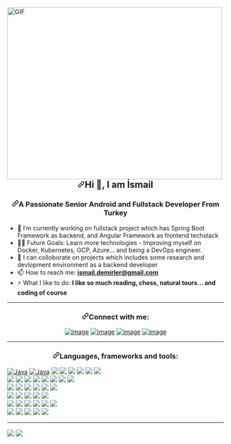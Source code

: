 <div id="readme" class="Box-body readme blob js-code-block-container p-5 p-xl-6 gist-border-0">
    <a target="_blank" rel="noopener noreferrer" href="https://github.com/abhisheknaiidu/abhisheknaiidu/blob/master/code.gif?raw=true"><img align="left" alt="GIF" src="https://github.com/abhisheknaiidu/abhisheknaiidu/raw/master/code.gif?raw=true" width="500" height="400" style="max-width: 100%;"></a>
    <article class="markdown-body entry-content container-lg" itemprop="text"><h1 align="center"><a id="user-content-hi--im-lauro-" class="anchor"         aria-hidden="true" href="#hi--im-lauro-"><svg class="octicon octicon-link" viewBox="0 0 16 16" version="1.1" width="16" height="16" aria-hidden="true"><path fill-rule="evenodd" d="M7.775 3.275a.75.75 0 001.06 1.06l1.25-1.25a2 2 0 112.83 2.83l-2.5 2.5a2 2 0 01-2.83 0 .75.75 0 00-1.06 1.06 3.5 3.5 0 004.95 0l2.5-2.5a3.5 3.5 0 00-4.95-4.95l-1.25 1.25zm-4.69 9.64a2 2 0 010-2.83l2.5-2.5a2 2 0 012.83 0 .75.75 0 001.06-1.06 3.5 3.5 0 00-4.95 0l-2.5 2.5a3.5 3.5 0 004.95 4.95l1.25-1.25a.75.75 0 00-1.06-1.06l-1.25 1.25a2 2 0 01-2.83 0z"></path></svg></a>Hi <g-emoji class="g-emoji" alias="wave" fallback-src="https://github.githubassets.com/images/icons/emoji/unicode/1f44b.png">👋</g-emoji>, I am İsmail 
<h3 align="center"><a id="user-content-a-passionate-senior-android-and-fullstack-developer-from-turkey" class="anchor" aria-hidden="true" href="#a-passionate-senior-android-and-fullstack-developer-from-turkey"><svg class="octicon octicon-link" viewBox="0 0 16 16" version="1.1" width="16" height="16" aria-hidden="true"><path fill-rule="evenodd" d="M7.775 3.275a.75.75 0 001.06 1.06l1.25-1.25a2 2 0 112.83 2.83l-2.5 2.5a2 2 0 01-2.83 0 .75.75 0 00-1.06 1.06 3.5 3.5 0 004.95 0l2.5-2.5a3.5 3.5 0 00-4.95-4.95l-1.25 1.25zm-4.69 9.64a2 2 0 010-2.83l2.5-2.5a2 2 0 012.83 0 .75.75 0 001.06-1.06 3.5 3.5 0 00-4.95 0l-2.5 2.5a3.5 3.5 0 004.95 4.95l1.25-1.25a.75.75 0 00-1.06-1.06l-1.25 1.25a2 2 0 01-2.83 0z"></path></svg></a>A Passionate Senior Android and Fullstack Developer From Turkey</h3>
<ul>
<li>
    <g-emoji class="g-emoji" alias="telescope" fallback-src="https://github.githubassets.com/images/icons/emoji/unicode/1f52d.png">🔭</g-emoji> I’m currently working on fullstack project which has Spring Boot Framework as backend, and Angular Framework as frontend techstack
</li>
<li>
    💪🏼 Future Goals: Learn more technologies - Improving myself on Docker, Kubernetes, GCP, Azure... and being a DevOps engineer.
</li>
<li>
    <g-emoji class="g-emoji" alias="dancers" fallback-src="https://github.githubassets.com/images/icons/emoji/unicode/1f46f.png">👯</g-emoji> I can colloborate on projects which includes some research and devlopment environment as a backend developer
</li>
<li>
    <g-emoji class="g-emoji" alias="mailbox" fallback-src="https://github.githubassets.com/images/icons/emoji/unicode/1f4eb.png">📫</g-emoji> How to reach me: <strong><a href="mailto:ismail.demirler@gmail.com">ismail.demirler@gmail.com</a></strong>
</li>
<li>
    <g-emoji class="g-emoji" alias="zap" fallback-src="https://github.githubassets.com/images/icons/emoji/unicode/26a1.png">⚡</g-emoji> What I like to do: <strong>I like so much reading, chess, natural tours... and coding of course</strong>
</li>
</ul>
<hr></hr>
<h3 align="center"><a id="user-content-connect-with-me" class="anchor" aria-hidden="true" href="#connect-with-me"><svg class="octicon octicon-link" viewBox="0 0 16 16" version="1.1" width="16" height="16" aria-hidden="true"><path fill-rule="evenodd" d="M7.775 3.275a.75.75 0 001.06 1.06l1.25-1.25a2 2 0 112.83 2.83l-2.5 2.5a2 2 0 01-2.83 0 .75.75 0 00-1.06 1.06 3.5 3.5 0 004.95 0l2.5-2.5a3.5 3.5 0 00-4.95-4.95l-1.25 1.25zm-4.69 9.64a2 2 0 010-2.83l2.5-2.5a2 2 0 012.83 0 .75.75 0 001.06-1.06 3.5 3.5 0 00-4.95 0l-2.5 2.5a3.5 3.5 0 004.95 4.95l1.25-1.25a.75.75 0 00-1.06-1.06l-1.25 1.25a2 2 0 01-2.83 0z"></path></svg></a>Connect with me:</h3>
<div align="center">
<p><a href="https://www.linkedin.com/mwlite/in/ismail-demirler-0758b14b/" rel="nofollow"><img src="https://camo.githubusercontent.com/a80d00f23720d0bc9f55481cfcd77ab79e141606829cf16ec43f8cacc7741e46/68747470733a2f2f696d672e736869656c64732e696f2f62616467652f4c696e6b6564496e2d3030373742353f7374796c653d666f722d7468652d6261646765266c6f676f3d6c696e6b6564696e266c6f676f436f6c6f723d7768697465" alt="image" data-canonical-src="https://img.shields.io/badge/LinkedIn-0077B5?style=for-the-badge&amp;logo=linkedin&amp;logoColor=white" style="max-width: 100%;"></a>
<a href="https://www.instagram.com/isdemmm/" rel="nofollow"><img src="https://camo.githubusercontent.com/b3d4671768bd0f9b6c8f410a25a96e0c5a4d135208d8910461e986f97e7985ab/68747470733a2f2f696d672e736869656c64732e696f2f62616467652f496e7374616772616d2d4534343035463f7374796c653d666f722d7468652d6261646765266c6f676f3d696e7374616772616d266c6f676f436f6c6f723d7768697465" alt="image" data-canonical-src="https://img.shields.io/badge/Instagram-E4405F?style=for-the-badge&amp;logo=instagram&amp;logoColor=white" style="max-width: 100%;"></a>
<a href="https://twitter.com/isdemmm" rel="nofollow"><img src="https://camo.githubusercontent.com/5d03c86f6a75f7cbe80d135d9162fbf6dc46a31253cf30a8e9bb8279b4d574d3/68747470733a2f2f696d672e736869656c64732e696f2f62616467652f547769747465722d3144413146323f7374796c653d666f722d7468652d6261646765266c6f676f3d74776974746572266c6f676f436f6c6f723d7768697465" alt="image" data-canonical-src="https://img.shields.io/badge/Twitter-1DA1F2?style=for-the-badge&amp;logo=twitter&amp;logoColor=white" style="max-width: 100%;"></a>
<a href="mailto:ismail.demirler@gmail.com"><img src="https://camo.githubusercontent.com/571384769c09e0c66b45e39b5be70f68f552db3e2b2311bc2064f0d4a9f5983b/68747470733a2f2f696d672e736869656c64732e696f2f62616467652f476d61696c2d4431343833363f7374796c653d666f722d7468652d6261646765266c6f676f3d676d61696c266c6f676f436f6c6f723d7768697465" alt="image" data-canonical-src="https://img.shields.io/badge/Gmail-D14836?style=for-the-badge&amp;logo=gmail&amp;logoColor=white" style="max-width: 100%;"></a></p>
</div>
<hr></hr>
<h3 align="center"><a id="user-content-languages-frameworks-and-tools" class="anchor" aria-hidden="true" href="#languages-frameworks-and-tools"><svg class="octicon octicon-link" viewBox="0 0 16 16" version="1.1" width="16" height="16" aria-hidden="true"><path fill-rule="evenodd" d="M7.775 3.275a.75.75 0 001.06 1.06l1.25-1.25a2 2 0 112.83 2.83l-2.5 2.5a2 2 0 01-2.83 0 .75.75 0 00-1.06 1.06 3.5 3.5 0 004.95 0l2.5-2.5a3.5 3.5 0 00-4.95-4.95l-1.25 1.25zm-4.69 9.64a2 2 0 010-2.83l2.5-2.5a2 2 0 012.83 0 .75.75 0 001.06-1.06 3.5 3.5 0 00-4.95 0l-2.5 2.5a3.5 3.5 0 004.95 4.95l1.25-1.25a.75.75 0 00-1.06-1.06l-1.25 1.25a2 2 0 01-2.83 0z"></path></svg></a>Languages, frameworks and tools:</h3>
<p>
    <a target="_blank" rel="noopener noreferrer" href="#"><img src="https://img.shields.io/badge/C%23-239120?style=for-the-badge&logo=c-sharp&logoColor=white" alt="Java" style="max-width:100%;"></a>
    <a target="_blank" rel="noopener noreferrer" href="#"><img src="https://img.shields.io/badge/HTML5-E34F26?style=for-the-badge&logo=html5&logoColor=white" alt="Java" style="max-width:100%;"></a>
    <a target="_blank" rel="noopener noreferrer" href="#"><img src="https://img.shields.io/badge/CSS3-1572B6?style=for-the-badge&logo=css3&logoColor=white"></a>
    <a target="_blank" rel="noopener noreferrer" href="#"><img src="https://img.shields.io/badge/Java-ED8B00?style=for-the-badge&logo=java&logoColor=white"></a>
    <a target="_blank" rel="noopener noreferrer" href="#"><img src="https://img.shields.io/badge/Kotlin-0095D5?&style=for-the-badge&logo=kotlin&logoColor=white"></a>
     <a target="_blank" rel="noopener noreferrer" href="#"><img src="https://img.shields.io/badge/JavaScript-F7DF1E?style=for-the-badge&logo=javascript&logoColor=black"></a>
     <a target="_blank" rel="noopener noreferrer" href="#"><img src="https://img.shields.io/badge/TypeScript-007ACC?style=for-the-badge&logo=typescript&logoColor=white"></a>
    <a target="_blank" rel="noopener noreferrer" href="#"><img src="https://img.shields.io/badge/Python-3776AB?style=for-the-badge&logo=python&logoColor=white"></a> <br/>
     <a target="_blank" rel="noopener noreferrer" href="#"><img src="https://img.shields.io/badge/.NET-5C2D91?style=for-the-badge&logo=.net&logoColor=white"></a> 
    <a target="_blank" rel="noopener noreferrer" href="#"><img src="https://img.shields.io/badge/Node.js-43853D?style=for-the-badge&logo=node.js&logoColor=white"></a> 
     <a target="_blank" rel="noopener noreferrer" href="#"><img src="https://img.shields.io/badge/Angular-DD0031?style=for-the-badge&logo=angular&logoColor=white"></a> 
      <a target="_blank" rel="noopener noreferrer" href="#"><img src="https://img.shields.io/badge/Spring-6DB33F?style=for-the-badge&logo=spring&logoColor=white"></a> 
    <a target="_blank" rel="noopener noreferrer" href="#"><img src="https://img.shields.io/badge/npm-CB3837?style=for-the-badge&logo=npm&logoColor=white"></a>
      <a target="_blank" rel="noopener noreferrer" href="#"><img src="https://img.shields.io/badge/Socket.io-010101?&style=for-the-badge&logo=Socket.io&logoColor=white"></a>
       <a target="_blank" rel="noopener noreferrer" href="#"><img src="https://img.shields.io/badge/NuGet-004880?style=for-the-badge&logo=nuget&logoColor=white"></a>
    <a target="_blank" rel="noopener noreferrer" href="#"><img src="https://img.shields.io/badge/Git-F05032?style=for-the-badge&logo=git&logoColor=white"></a>
    <br/>
    <a target="_blank" rel="noopener noreferrer" href="#"><img src="https://img.shields.io/badge/SQLite-07405E?style=for-the-badge&logo=sqlite&logoColor=white"></a>
    <a target="_blank" rel="noopener noreferrer" href="#"><img src="https://img.shields.io/badge/MongoDB-4EA94B?style=for-the-badge&logo=mongodb&logoColor=white"></a>
    <a target="_blank" rel="noopener noreferrer" href="#"><img src="https://img.shields.io/badge/PostgreSQL-316192?style=for-the-badge&logo=postgresql&logoColor=white"></a>
     <a target="_blank" rel="noopener noreferrer" href="#"><img src="https://img.shields.io/badge/MySQL-00000F?style=for-the-badge&logo=mysql&logoColor=white"></a>
    <a target="_blank" rel="noopener noreferrer" href="#"><img src="https://img.shields.io/badge/SQLite-07405E?style=for-the-badge&logo=sqlite&logoColor=white"></a>
    <a target="_blank" rel="noopener noreferrer" href="#"><img src="https://img.shields.io/badge/redis-%23DD0031.svg?&style=for-the-badge&logo=redis&logoColor=white"></a> <br/>
  <a target="_blank" rel="noopener noreferrer" href="#"><img src="https://img.shields.io/badge/firebase-ffca28?style=for-the-badge&logo=firebase&logoColor=black"></a>  
    <a target="_blank" rel="noopener noreferrer" href="#"><img src="https://img.shields.io/badge/Nginx-009639?style=for-the-badge&logo=nginx&logoColor=white"></a>  
     <a target="_blank" rel="noopener noreferrer" href="#"><img src="https://img.shields.io/badge/Jira-0052CC?style=for-the-badge&logo=Jira&logoColor=white"></a>  
    <a target="_blank" rel="noopener noreferrer" href="#"><img src="https://img.shields.io/badge/Digital_Ocean-0080FF?style=for-the-badge&logo=DigitalOcean&logoColor=white"></a>  
     <a target="_blank" rel="noopener noreferrer" href="#"><img src="https://img.shields.io/badge/Heroku-430098?style=for-the-badge&logo=heroku&logoColor=white"></a> <br/>
    <a target="_blank" rel="noopener noreferrer" href="#"><img src="https://img.shields.io/badge/Android-3DDC84?style=for-the-badge&logo=android&logoColor=white"></a>
    <a target="_blank" rel="noopener noreferrer" href="#"><img src="https://img.shields.io/badge/Windows-0078D6?style=for-the-badge&logo=windows&logoColor=white"></a>
    <a target="_blank" rel="noopener noreferrer" href="#"><img src="https://img.shields.io/badge/Linux-FCC624?style=for-the-badge&logo=linux&logoColor=black"></a>
    <a target="_blank" rel="noopener noreferrer" href="#"><img src="https://img.shields.io/badge/Ubuntu-E95420?style=for-the-badge&logo=ubuntu&logoColor=white"></a>
    <a target="_blank" rel="noopener noreferrer" href="#"><img src="https://img.shields.io/badge/Debian-A81D33?style=for-the-badge&logo=debian&logoColor=white"></a>
    <a target="_blank" rel="noopener noreferrer" href="#"><img src="https://img.shields.io/badge/Raspberry%20Pi-A22846?style=for-the-badge&logo=Raspberry%20Pi&logoColor=white"></a> <br/>
    <a target="_blank" rel="noopener noreferrer" href="#"><img src="https://img.shields.io/badge/Visual_Studio_Code-0078D4?style=for-the-badge&logo=visual%20studio%20code&logoColor=white"></a>
    <a target="_blank" rel="noopener noreferrer" href="#"><img src="https://img.shields.io/badge/Visual_Studio-5C2D91?style=for-the-badge&logo=visual%20studio&logoColor=white"></a>
    <a target="_blank" rel="noopener noreferrer" href="#"><img src="https://img.shields.io/badge/Eclipse-2C2255?style=for-the-badge&logo=eclipse&logoColor=white"></a>
    <a target="_blank" rel="noopener noreferrer" href="#"><img src="https://img.shields.io/badge/IntelliJIDEA-000000.svg?style=for-the-badge&logo=intellij-idea&logoColor=white"></a>
    <a target="_blank" rel="noopener noreferrer" href="#"><img src="https://img.shields.io/badge/Android_Studio-3DDC84?style=for-the-badge&logo=android-studio&logoColor=white"></a>
    </p>
<hr></hr>
<img align="center" src="https://github-readme-stats.vercel.app/api/top-langs/?username=ismaildemirler&theme=blue-green" />
<img align="center" src="https://github-readme-stats.vercel.app/api?username=ismaildemirler&theme=blue-green" />
